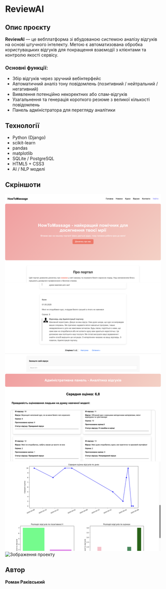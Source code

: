 # ReviewAI

## Опис проєкту

**ReviewAI** — це вебплатформа зі вбудованою системою аналізу відгуків на основі штучного інтелекту. Метою є автоматизована обробка користувацьких відгуків для покращення взаємодії з клієнтами та контролю якості сервісу.

### Основні функції:
- Збір відгуків через зручний вебінтерфейс
- Автоматичний аналіз тону повідомлень (позитивний / нейтральний / негативний)
- Виявлення потенційно некоректних або спам-відгуків
- Узагальнення та генерація короткого резюме з великої кількості повідомлень
- Панель адміністратора для перегляду аналітики

## Технології

- Python (Django)
- scikit-learn
- pandas
- matplotlib
- SQLite / PostgreSQL
- HTML5 + CSS3
- AI / NLP моделі

## Скріншоти

![Зображення проекту](1.png)
![Зображення проекту](2.png)
![Зображення проекту](3.png)
![Зображення проекту](4.png)
![Зображення проекту](5.png)

## Автор

**Роман Раківський**
